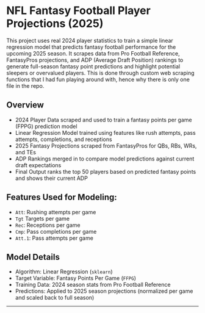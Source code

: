 # NFL Fantasy Football Player Projections (2025)
This project uses real 2024 player statistics to train a simple linear regression model that predicts fantasy football performance for the upcoming 2025 season. It scrapes data from Pro Football Reference, FantasyPros projections, and ADP (Average Draft Position) rankings to generate full-season fantasy point predictions and highlight potential sleepers or overvalued players. This is done through custom web scraping functions that I had fun playing around with, hence why there is only one file in the repo. 

## Overview
- 2024 Player Data scraped and used to train a fantasy points per game (FPPG) prediction model
- Linear Regression Model trained using features like rush attempts, pass attempts, completions, and receptions
- 2025 Fantasy Projections scraped from FantasyPros for QBs, RBs, WRs, and TEs
- ADP Rankings merged in to compare model predictions against current draft expectations
- Final Output ranks the top 50 players based on predicted fantasy points and shows their current ADP

## Features Used for Modeling:
- `Att`: Rushing attempts per game
- `Tgt` Targets per game
- `Rec`: Receptions per game
- `Cmp`: Pass completions per game
- `Att.1`: Pass attempts per game

## Model Details
- Algorithm: Linear Regression (`sklearn`)
- Target Variable: Fantasy Points Per Game (`FFPG`)
- Training Data: 2024 season stats from Pro Football Reference
- Predictions: Applied to 2025 season projections (normalized per game and scaled back to full season)

---
